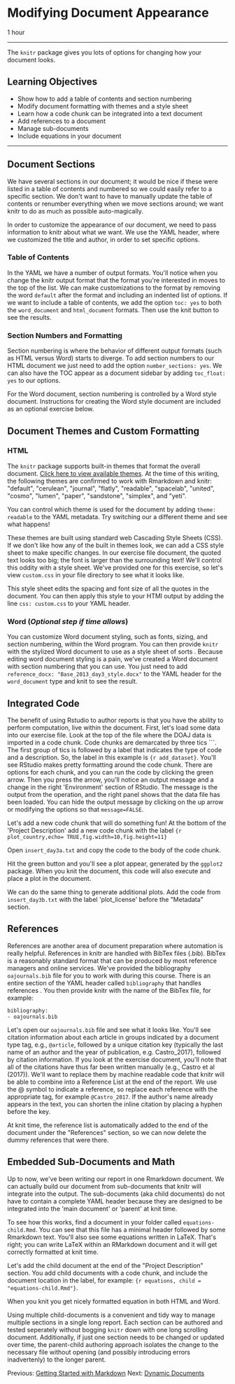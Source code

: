 #  Modifying Document Appearance

1 hour

---------------------------------------------------

The `knitr` package gives you lots of options for changing how your document looks.

## Learning Objectives

* Show how to add a table of contents and section numbering
* Modify document formatting with themes and a style sheet
* Learn how a code chunk can be integrated into a text document
* Add references to a document
* Manage sub-documents
* Include equations in your document

----------------------------------------------------
## Document Sections

We have several sections in our document; it would be nice if these were
listed in a table of contents and numbered so we could easily refer to a specific section.  We don't want to have to manually update the table of
contents or renumber everything when we move sections around; we want knitr to do as much as possible auto-magically.

In order to customize the appearance of our document, we need to pass
information to knitr about what we want.  We use the YAML header, where we customized the title and author, in order to set specific options.  

### Table of Contents

In the YAML we have a number of output formats.  You'll notice when you change
the knitr output format that the format you're interested in moves to the top
of the list.  We can make customizations to the format by removing the word
`default` after the format and including an indented list of options.  If we
want to include a table of contents, we add the option `toc: yes` to both the
`word_document` and `html_document` formats.  Then use the knit button to see
the results.

### Section Numbers and Formatting

Section numbering is where the behavior of different output formats (such as HTML versus Word) starts to diverge.
To add section numbers to our HTML document we just need to add the option
`number_sections: yes`.  We can also have the TOC appear as a document sidebar
by adding `toc_float: yes` to our options.

For the Word document, section numbering is controlled by a Word style document. Instructions for creating the Word style document are included as an optional exercise below.

## Document Themes and Custom Formatting

### HTML
The `knitr` package supports built-in themes that format the overall document. [Click
here to view available themes](https://bootswatch.com/3/). At the time of this writing, the following themes are confirmed to work with Rmarkdown and knitr: "default", "cerulean", "journal", "flatly", "readable", "spacelab", "united", "cosmo", "lumen", "paper", "sandstone", "simplex", and "yeti". 

You can control
which theme is used for the document by adding  `theme: readable` to the YAML metadata.  Try
switching our a different theme and see what happens! 

These themes are built using standard web Cascading Style Sheets (CSS).  If we don't like how any of the built in themes look, we can add a CSS style sheet to make specific changes.  In our exercise file document, the quoted text looks too big; the font is larger than the surrounding text!  We'll control this oddity with a style sheet. We've provided one for this exercise, so let's view `custom.css` in your file directory to see what it looks like. 

This style sheet edits the spacing and font size of all the quotes in the document. You can then apply this style to your
HTMl output  by adding the line `css: custom.css` to your YAML header.

### Word (_Optional step if time allows_)

You can customize Word document styling, such as fonts, sizing, and section
numbering, within the  Word program.  You can then provide `knitr` with the stylized Word document to use as a style sheet of sorts .  Because editing word document styling
is a pain, we've created a Word document with section numbering that you can use.
You just need to add `reference_docx: "Base_2013_day3_style.docx"` to the YAML
header for the `word_document` type and knit to see the result.

## Integrated Code

The benefit of using Rstudio to author reports is that you have the
ability to perform computation, live within the document.  First, let's load some
data into our exercise file.  Look at the top of the file where the DOAJ data is
imported in a code chunk.  Code chunks are demarcated by three tics \`\`\`.  The first group
of tics is followed by a label that indicates the type of code and a
description.  So, the label in this example is `{r add_dataset}`.  You'll see
RStudio makes pretty formatting around the code chunk.  There are options for
each chunk, and you can run the code by clicking the green arrow.  Then you
press the arrow, you'll notice an output message and a change in the right
'Environment' section of RStudio.  The message is the output from the
operation, and the right panel shows that the data file has been loaded.  You
can hide the output message by clicking on the up arrow or modifying the options
so that `message=FALSE`.

Let's add a new code chunk that will do something fun! At the bottom of the
'Project Description' add a new code chunk with the label `{r plot_country,echo= TRUE,fig.width=10,fig.height=11}`

Open `insert_day3a.txt` and copy the code to the body of the code chunk.

Hit the green button and you'll see a plot appear, generated by the `ggplot2` package.  When you knit the document,
this code will also execute and place a plot in the document.  

We can do the same thing to generate additional plots.  Add the code from
`insert_day3b.txt` with the
label 'plot_license' before the "Metadata" section.

## References

References are another area of document preparation where automation is really
helpful.  References in knitr are handled with BibTex files (.bib). BibTex is a
reasonably standard format that can be produced by most reference managers and
online services.  We've provided the bibliography `oajournals.bib` file for you to work with
during this course.  There is an entire section of the YAML header called `bibliography` that handles
references . You then provide knitr with the name of the
BibTex file, for example:

```
bibliography:
- oajournals.bib
``` 

Let's open our `oajournals.bib` file and see what it looks like.  You'll see
citation information about each article in groups indicated by a document type tag, e.g.,  `@article`, followed by a unique citation key (typically the last name of an author and the year of publication, e.g. Castro_2017), followed by citation information.  If you look at the exercise document, you'll note that all of the citations have thus far been written manually (e.g., Castro et al
(2017)).  We'll want to replace them by machine readable code that knitr will
be able to combine into a Reference List at the end of the report.  We use the @ symbol to indicate a
reference, so replace each reference with the appropriate tag, for example 
`@Castro_2017`. If the author's name already appears in the text, you can shorten the inline citation by placing a hyphen before the key.

At knit time, the reference list is automatically added to the end of the document under the "References" section, so we can
now delete the dummy references that were there.  

## Embedded Sub-Documents and Math

Up to now, we've been writing our report in one Rmarkdown document.  We can
actually build our document from sub-documents that knitr will integrate into
the output.  The sub-documents (aka child documents) do not have to contain a complete YAML header because they are designed to be integrated into the 'main document' or 'parent' at knit time.

To see how this works, find a document in your folder called `equations-child.Rmd`.  You
can see that this file has a minimal header followed by some
Rmarkdown text.  You'll also see some equations written in LaTeX.  That's
right; you can write LaTeX within an RMarkdown document and it will get correctly formatted at knit time.

Let's add the child document at the end of the "Project Description" section.  You
add child documents with a code chunk, and include the document location in the
label, for example: `{r equations, child = "equations-child.Rmd"}`. 

When you knit you get nicely formatted equation in both HTML and Word.

Using multiple child-documents is a convenient and tidy way to manage multiple sections in a single long report. Each section can be authored and tested seperately without bogging `knitr` down with one long scrolling document. Additionally, if just one section needs to be changed or updated over time, the parent-child authoring approach isolates the change to the necessary file without opening (and possibly introducing errors inadvertenly) to the longer parent.

Previous: [Getting Started with Markdown](01-markdown.html) Next: [Dynamic
Documents](03-dynamic.html)

